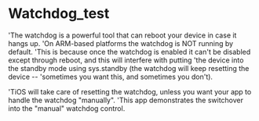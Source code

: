 # Watchdog_test
'The watchdog is a powerful tool that can reboot your device in case it hangs up.
'On ARM-based platforms the watchdog is NOT running by default.
'This is because once the watchdog is enabled it can't be disabled except through reboot, and this will interfere with putting
'the device into the standby mode using sys.standby (the watchdog will keep resetting the device --
'sometimes you want this, and sometimes you don't).

'TiOS will take care of resetting the watchdog, unless you want your app to handle the watchdog "manually".
'This app demonstrates the switchover into the "manual" watchdog control.